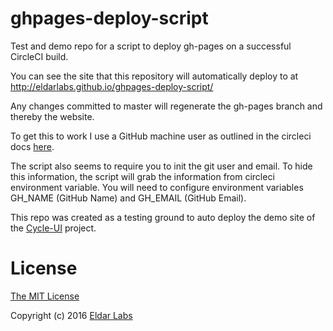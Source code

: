 # ghpages-deploy-script
Test and demo repo for a script to deploy gh-pages on a successful CircleCI build.

You can see the site that this repository will automatically deploy to at
http://eldarlabs.github.io/ghpages-deploy-script/

Any changes committed to master will regenerate the gh-pages branch and thereby the website.

To get this to work I use a GitHub machine user as outlined in the circleci docs [here](https://circleci.com/docs/github-security-ssh-keys#machine-user-keys).

The script also seems to require you to init the git user and email. To hide this information, the script will grab the information from circleci environment variable. You will need to configure environment variables GH_NAME (GitHub Name) and GH_EMAIL (GitHub Email).

This repo was created as a testing ground to auto deploy the demo site of the [Cycle-UI](https://github.com/eldarlabs/cycle-ui) project.

License
=======

[The MIT License](https://raw.githubusercontent.com/eldarlabs/ghpages-deploy-script/master/LICENSE)

Copyright (c) 2016 [Eldar Labs](https://eldarlabs.com)
